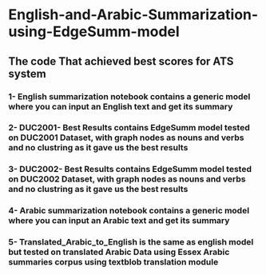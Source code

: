 # English-and-Arabic-Summarization-using-EdgeSumm-model

## The code That achieved best scores for ATS system
### 1- English summarization notebook contains a generic model where you can input an English text and get its summary

### 2- DUC2001- Best Results contains EdgeSumm model tested on DUC2001 Dataset, with graph nodes as nouns and verbs and no clustring as it gave us the best results

### 3- DUC2002- Best Results contains EdgeSumm model tested on DUC2002 Dataset, with graph nodes as nouns and verbs and no clustring as it gave us the best results

### 4- Arabic summarization notebook contains a generic model where you can input an Arabic text and get its summary

### 5- Translated_Arabic_to_English is the same as english model but tested on translated Arabic Data using Essex Arabic summaries corpus using textblob translation module

